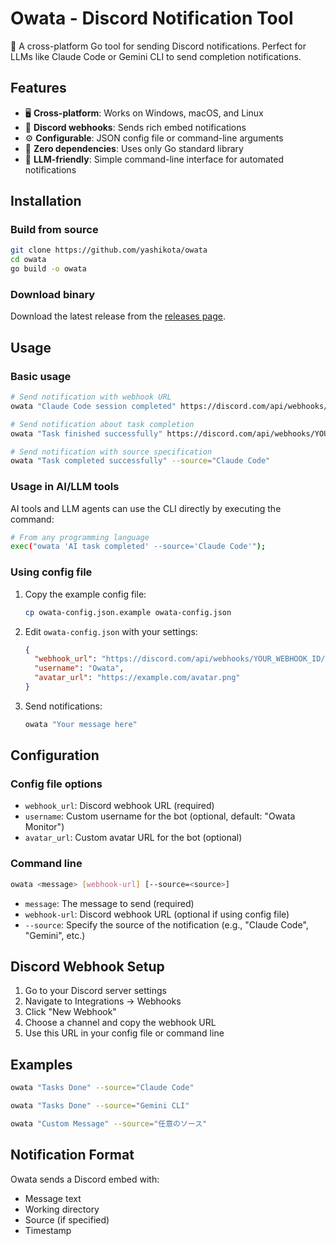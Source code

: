 # Owata - Discord Notification Tool

🔔 A cross-platform Go tool for sending Discord notifications. Perfect for LLMs like Claude Code or Gemini CLI to send completion notifications.  

## Features

- 🖥️ **Cross-platform**: Works on Windows, macOS, and Linux
- 📨 **Discord webhooks**: Sends rich embed notifications
- ⚙️ **Configurable**: JSON config file or command-line arguments
- 🚀 **Zero dependencies**: Uses only Go standard library
- 🤖 **LLM-friendly**: Simple command-line interface for automated notifications

## Installation

### Build from source

```bash
git clone https://github.com/yashikota/owata
cd owata
go build -o owata
```

### Download binary

Download the latest release from the [releases page](https://github.com/yashikota/owata/releases).

## Usage

### Basic usage

```bash
# Send notification with webhook URL
owata "Claude Code session completed" https://discord.com/api/webhooks/YOUR_WEBHOOK_ID/YOUR_WEBHOOK_TOKEN

# Send notification about task completion
owata "Task finished successfully" https://discord.com/api/webhooks/YOUR_WEBHOOK_ID/YOUR_WEBHOOK_TOKEN

# Send notification with source specification
owata "Task completed successfully" --source="Claude Code"
```

### Usage in AI/LLM tools

AI tools and LLM agents can use the CLI directly by executing the command:

```bash
# From any programming language
exec("owata 'AI task completed' --source='Claude Code'");
```

### Using config file

1. Copy the example config file:
   ```bash
   cp owata-config.json.example owata-config.json
   ```

2. Edit `owata-config.json` with your settings:
   ```json
   {
     "webhook_url": "https://discord.com/api/webhooks/YOUR_WEBHOOK_ID/YOUR_WEBHOOK_TOKEN",
     "username": "Owata",
     "avatar_url": "https://example.com/avatar.png"
   }
   ```

3. Send notifications:
   ```bash
   owata "Your message here"
   ```

## Configuration

### Config file options

- `webhook_url`: Discord webhook URL (required)
- `username`: Custom username for the bot (optional, default: "Owata Monitor")
- `avatar_url`: Custom avatar URL for the bot (optional)

### Command line

```bash
owata <message> [webhook-url] [--source=<source>]
```

- `message`: The message to send (required)
- `webhook-url`: Discord webhook URL (optional if using config file)
- `--source`: Specify the source of the notification (e.g., "Claude Code", "Gemini", etc.)

## Discord Webhook Setup

1. Go to your Discord server settings
2. Navigate to Integrations → Webhooks
3. Click "New Webhook"
4. Choose a channel and copy the webhook URL
5. Use this URL in your config file or command line

## Examples

```bash
owata "Tasks Done" --source="Claude Code"
```

```bash
owata "Tasks Done" --source="Gemini CLI"
```

```bash
owata "Custom Message" --source="任意のソース"
```

## Notification Format

Owata sends a Discord embed with:
- Message text
- Working directory
- Source (if specified)
- Timestamp
